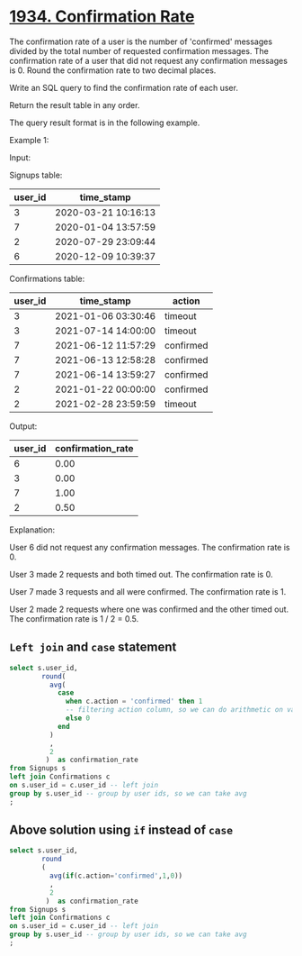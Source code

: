 # [1934. Confirmation Rate](https://leetcode.com/problems/confirmation-rate/)

The confirmation rate of a user is the number of 'confirmed' messages divided by the total number of requested confirmation messages. The confirmation rate of a user that did not request any confirmation messages is 0. Round the confirmation rate to two decimal places.

Write an SQL query to find the confirmation rate of each user.

Return the result table in any order.

The query result format is in the following example.

 

Example 1:

Input: 

Signups table:

| user_id | time_stamp          |
|---------|---------------------|
| 3       | 2020-03-21 10:16:13 |
| 7       | 2020-01-04 13:57:59 |
| 2       | 2020-07-29 23:09:44 |
| 6       | 2020-12-09 10:39:37 |

Confirmations table:

| user_id | time_stamp          | action    |
|---------|---------------------|-----------|
| 3       | 2021-01-06 03:30:46 | timeout   |
| 3       | 2021-07-14 14:00:00 | timeout   |
| 7       | 2021-06-12 11:57:29 | confirmed |
| 7       | 2021-06-13 12:58:28 | confirmed |
| 7       | 2021-06-14 13:59:27 | confirmed |
| 2       | 2021-01-22 00:00:00 | confirmed |
| 2       | 2021-02-28 23:59:59 | timeout   |

Output: 

| user_id | confirmation_rate |
|---------|-------------------|
| 6       | 0.00              |
| 3       | 0.00              |
| 7       | 1.00              |
| 2       | 0.50              |

Explanation: 

User 6 did not request any confirmation messages. The confirmation rate is 0.

User 3 made 2 requests and both timed out. The confirmation rate is 0.

User 7 made 3 requests and all were confirmed. The confirmation rate is 1.

User 2 made 2 requests where one was confirmed and the other timed out. The confirmation rate is 1 / 2 = 0.5.

## `Left join` and `case` statement

```sql
select s.user_id,
        round(
          avg(
            case
              when c.action = 'confirmed' then 1 
              -- filtering action column, so we can do arithmetic on values
              else 0
            end
          )
          ,
          2
         )  as confirmation_rate
from Signups s
left join Confirmations c
on s.user_id = c.user_id -- left join
group by s.user_id -- group by user ids, so we can take avg
;
```

## Above solution using `if` instead of `case` 

```sql
select s.user_id,
        round
        (
          avg(if(c.action='confirmed',1,0))
          ,
          2
         )  as confirmation_rate
from Signups s
left join Confirmations c
on s.user_id = c.user_id -- left join
group by s.user_id -- group by user ids, so we can take avg
;
```












